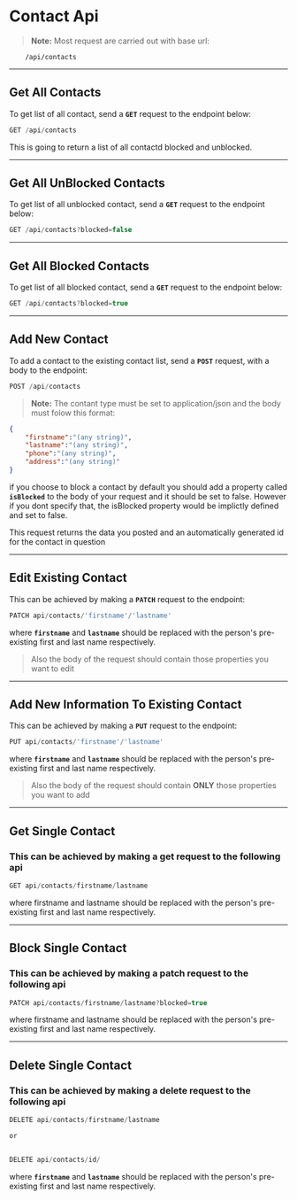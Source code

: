 # Contact Api

> **Note:** Most request are carried out with base url:
```
    /api/contacts
```
---
##  Get All Contacts 
To get list of all contact, send a **`GET`** request to the endpoint below:
```js
GET /api/contacts
```
This is going to return a list of all contactd blocked and unblocked.

***


##  Get All UnBlocked Contacts 
To get list of all unblocked contact, send a **`GET`** request to the endpoint below:
```js
GET /api/contacts?blocked=false
```
---

##  Get All Blocked Contacts 
 To get list of all blocked contact, send a **`GET`** request to the endpoint below:
```js
GET /api/contacts?blocked=true
```
---

##  Add New Contact
 To add a contact to the existing contact list, send a **`POST`** request, with a body to the endpoint:
```js
POST /api/contacts
```

> **Note:** The contant type must be set to application/json and the body must folow this format:
``` json
{
    "firstname":"(any string)",
    "lastname":"(any string)",
    "phone":"(any string)",
    "address":"(any string)"
}
```
if you choose to block a contact by default you should add a property called **`isBlocked`** to the body of your request and it should be set to false. However if you dont specify that, the isBlocked property would be implictly defined and set to false.

This request returns the data you posted and an automatically generated id for the contact in question

---

##  Edit Existing Contact
 This can be achieved by making a **`PATCH`** request to the endpoint:
```js
PATCH api/contacts/'firstname'/'lastname'
```

where **`firstname`** and **`lastname`** should be replaced with the person's pre-existing first and last name respectively.

> Also the body of the request should contain those     properties you want to edit

---
##  Add New Information To Existing Contact
 This can be achieved by making a **`PUT`** request to the endpoint:
```js
PUT api/contacts/'firstname'/'lastname'
```

where **`firstname`** and **`lastname`** should be replaced with the person's pre-existing first and last name respectively.

> Also the body of the request should contain **ONLY** those     properties you want to add

---

##  Get Single Contact
### This can be achieved by making a get request to the following api
```js
GET api/contacts/firstname/lastname
```
where firstname and lastname should be replaced with the person's pre-existing first and last name respectively.

---

##  Block Single Contact
### This can be achieved by making a patch request to the following api
```js
PATCH api/contacts/firstname/lastname?blocked=true
```
where firstname and lastname should be replaced with the person's pre-existing first and last name respectively.

---

##  Delete Single Contact
### This can be achieved by making a delete request to the following api
```js
DELETE api/contacts/firstname/lastname

or


DELETE api/contacts/id/
```
where **`firstname`** and **`lastname`** should be replaced with the person's pre-existing first and last name respectively.